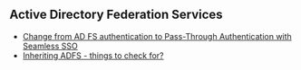 ## Active Directory Federation Services
- [Change from AD FS authentication to Pass-Through Authentication with Seamless SSO
](https://blogs.technet.microsoft.com/undocumentedfeatures/2018/04/04/change-from-ad-fs-authentication-to-seamless-sso/)
- [Inheriting ADFS - things to check for?](https://www.reddit.com/r/sysadmin/comments/96ifiu/inheriting_adfs_things_to_check_for/)



